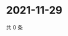 # 2021-11-29

共 0 条

<!-- BEGIN WEIBO -->
<!-- 最后更新时间 Mon Nov 29 2021 04:14:02 GMT+0800 (China Standard Time) -->

<!-- END WEIBO -->
